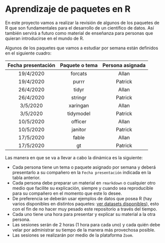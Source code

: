 # Aprendizaje de paquetes en R

En este proyecto vamos a realizar la revisión de algunos de los paquetes de R que son fundamentales para el desarrollo de un científico de datos. Así también servirá a futuro como material de enseñanza para personas que quieran introducirse en el mundo de R.

Algunos de los paquetes que vamos a estudiar por semana están definidos en el siguiente cuadro:

| Fecha presentación | Paquete o tema | Persona asignada |
|:------------------:|:--------------:|:----------------:|
| 19/4/2020          |   forcats      | Allan            |
| 19/4/2020          |   purrr        | Patrick          |
| 26/4/2020          |   tidyr        | Allan            |
| 26/4/2020          |   stringr      | Patrick          |
| 3/5/2020           |   xaringan     | Allan            |
| 3/5/2020           |   tidymodel    | Patrick          |
| 10/5/2020          |   officer      | Allan            |
| 10/5/2020          |   janitor      | Patrick          |
| 17/5/2020          |   fable        | Allan            |
| 17/5/2020          |   gt           | Patrick          |

Las manera en que se va a llevar a cabo la dinámica es la siguiente:

- Cada persona tiene un tema o paquete asignado por semana y deberá presentarlo a su compañero en la `Fecha presentación` indicada en la tabla anterior.
- Cada persona debe preparar un material en `rmarkdown` o cualquier otro medio que facilite su explicación, siempre y cuando sea reproducible para su compañero en el momento que este lo desee.
- De preferencia se deberán usar ejemplos de datos que posea R (hay varios disponibles en distintos paquetes: [ver datasets disponibles](https://vincentarelbundock.github.io/Rdatasets/datasets.html)), esto con el fin de no hacer muy pesado este repositorio a través del tiempo.
- Cada uno tiene una hora para presentar y explicar su material a la otra persona.
- Las sesiones serán de 2 horas (1 hora para cada uno) y cada quién debe velar por administrar su tiempo de la manera más provechosa posible.
- Las sesiones se realizarán por medio de la plataforma `Zoom`.
